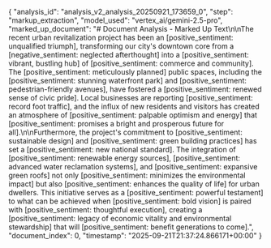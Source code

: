 {
  "analysis_id": "analysis_v2_analysis_20250921_173659_0",
  "step": "markup_extraction",
  "model_used": "vertex_ai/gemini-2.5-pro",
  "marked_up_document": "# Document Analysis - Marked Up Text\n\nThe recent urban revitalization project has been an [positive_sentiment: unqualified triumph], transforming our city's downtown core from a [negative_sentiment: neglected afterthought] into a [positive_sentiment: vibrant, bustling hub] of [positive_sentiment: commerce and community]. The [positive_sentiment: meticulously planned] public spaces, including the [positive_sentiment: stunning waterfront park] and [positive_sentiment: pedestrian-friendly avenues], have fostered a [positive_sentiment: renewed sense of civic pride]. Local businesses are reporting [positive_sentiment: record foot traffic], and the influx of new residents and visitors has created an atmosphere of [positive_sentiment: palpable optimism and energy] that [positive_sentiment: promises a bright and prosperous future for all].\n\nFurthermore, the project's commitment to [positive_sentiment: sustainable design] and [positive_sentiment: green building practices] has set a [positive_sentiment: new national standard]. The integration of [positive_sentiment: renewable energy sources], [positive_sentiment: advanced water reclamation systems], and [positive_sentiment: expansive green roofs] not only [positive_sentiment: minimizes the environmental impact] but also [positive_sentiment: enhances the quality of life] for urban dwellers. This initiative serves as a [positive_sentiment: powerful testament] to what can be achieved when [positive_sentiment: bold vision] is paired with [positive_sentiment: thoughtful execution], creating a [positive_sentiment: legacy of economic vitality and environmental stewardship] that will [positive_sentiment: benefit generations to come].",
  "document_index": 0,
  "timestamp": "2025-09-21T21:37:24.866171+00:00"
}